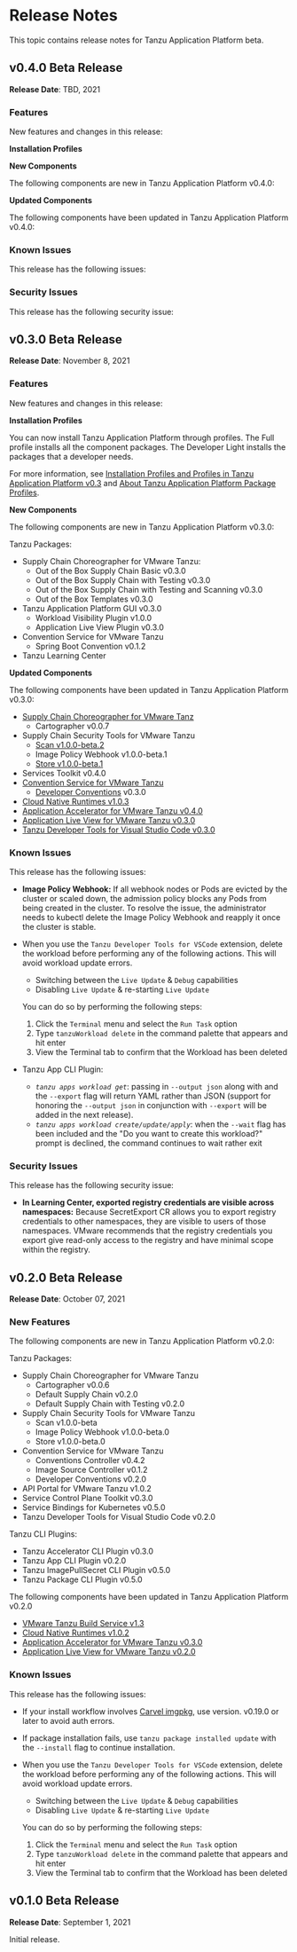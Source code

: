 # Release Notes

This topic contains release notes for Tanzu Application Platform beta.

## <a id='0-3-0'></a> v0.4.0 Beta Release

**Release Date**: TBD, 2021

### Features

New features and changes in this release:

**Installation Profiles**

**New Components**

The following components are new in Tanzu Application Platform v0.4.0:

**Updated Components**

The following components have been updated in Tanzu Application Platform v0.4.0:

### Known Issues

This release has the following issues:

### Security Issues

This release has the following security issue:


## <a id='0-3-0'></a> v0.3.0 Beta Release

**Release Date**: November 8, 2021

### Features

New features and changes in this release:

**Installation Profiles**

You can now install Tanzu Application Platform through profiles.
The Full profile installs all the component packages.
The Developer Light installs the packages that a developer needs.

For more information, see [Installation Profiles and Profiles in Tanzu Application Platform v0.3](overview.md#profiles-and-packages) and
[About Tanzu Application Platform Package Profiles](install.md#about-package-profiles).

**New Components**

The following components are new in Tanzu Application Platform v0.3.0:

Tanzu Packages:

- Supply Chain Choreographer for VMware Tanzu:
  - Out of the Box Supply Chain Basic v0.3.0
  - Out of the Box Supply Chain with Testing v0.3.0
  - Out of the Box Supply Chain with Testing and Scanning v0.3.0
  - Out of the Box Templates v0.3.0 
- Tanzu Application Platform GUI v0.3.0
  - Workload Visibility Plugin v1.0.0
  - Application Live View Plugin v0.3.0
- Convention Service for VMware Tanzu
  - Spring Boot Convention v0.1.2
- Tanzu Learning Center

**Updated Components**

The following components have been updated in Tanzu Application Platform v0.3.0:

- [Supply Chain Choreographer for VMware Tanz](scc/about.md)
  - Cartographer v0.0.7
- Supply Chain Security Tools for VMware Tanzu
  - [Scan v1.0.0-beta.2](scst-scan/overview.md)
  - Image Policy Webhook v1.0.0-beta.1
  - [Store v1.0.0-beta.1](scst-store/overview.md)
- Services Toolkit v0.4.0
- [Convention Service for VMware Tanzu](convention-service/about.md)
  - [Developer Conventions](developer-conventions/about.md) v0.3.0
- [Cloud Native Runtimes v1.0.3](https://docs.vmware.com/en/Cloud-Native-Runtimes-for-VMware-Tanzu/1.0/tanzu-cloud-native-runtimes-1-0/GUID-cnr-overview.html)
- [Application Accelerator for VMware Tanzu v0.4.0](https://docs.vmware.com/en/Application-Accelerator-for-VMware-Tanzu/0.4/acc-docs/GUID-index.html)
- [Application Live View for VMware Tanzu v0.3.0](https://docs.vmware.com/en/Application-Live-View-for-VMware-Tanzu/0.3/docs/GUID-index.html)
- [Tanzu Developer Tools for Visual Studio Code v0.3.0](https://docs-staging.vmware.com/en/VMware-Tanzu-Application-Platform/0.3/tap-0-3/GUID-vscode-extension-about.html)

### Known Issues

This release has the following issues:


- **Image Policy Webhook:** If all webhook nodes or Pods are evicted by the cluster or scaled down, the admission policy blocks any Pods from being created in the cluster. To resolve the issue, the administrator needs to kubectl delete the Image Policy Webhook and reapply it once the cluster is stable.
- When you use the `Tanzu Developer Tools for VSCode` extension, delete the workload before performing any of the following actions. This will avoid workload update errors.
    - Switching between the `Live Update` & `Debug` capabilities
    - Disabling `Live Update` & re-starting `Live Update`

    You can do so by performing the following steps:
    1. Click the `Terminal` menu and select the `Run Task` option
    2. Type `tanzuWorkload delete` in the command palette that appears and hit enter
    3. View the Terminal tab to confirm that the Workload has been deleted

- Tanzu App CLI Plugin:
  - *`tanzu apps workload get`*: passing in `--output json` along with and the `--export` flag will return YAML rather than JSON (support for honoring the `--output json` in conjunction with `--export` will be added in the next release).
  - *`tanzu apps workload create/update/apply`*: when the `--wait` flag has been included and the "Do you want to create this workload?" prompt is declined, the command continues to wait rather exit


### Security Issues

This release has the following security issue:

- **In Learning Center, exported registry credentials are visible across namespaces:**
Because SecretExport CR allows you to export registry credentials to other namespaces, they are
visible to users of those namespaces.
VMware recommends that the registry credentials you export give read-only access to the registry and
have minimal scope within the registry.

## <a id='0-2-0'></a> v0.2.0 Beta Release

**Release Date**: October 07, 2021

### New Features

The following components are new in Tanzu Application Platform v0.2.0:

Tanzu Packages:

- Supply Chain Choreographer for VMware Tanzu
  - Cartographer v0.0.6
  - Default Supply Chain v0.2.0
  - Default Supply Chain with Testing v0.2.0
- Supply Chain Security Tools for VMware Tanzu
  - Scan v1.0.0-beta
  - Image Policy Webhook v1.0.0-beta.0
  - Store v1.0.0-beta.0
- Convention Service for VMware Tanzu
  - Conventions Controller v0.4.2
  - Image Source Controller v0.1.2
  - Developer Conventions v0.2.0
- API Portal for VMware Tanzu v1.0.2
- Service Control Plane Toolkit v0.3.0
- Service Bindings for Kubernetes v0.5.0
- Tanzu Developer Tools for Visual Studio Code v0.2.0

Tanzu CLI Plugins:

- Tanzu Accelerator CLI Plugin v0.3.0
- Tanzu App CLI Plugin v0.2.0
- Tanzu ImagePullSecret CLI Plugin v0.5.0
- Tanzu Package CLI Plugin v0.5.0

The following components have been updated in Tanzu Application Platform v0.2.0

- [VMware Tanzu Build Service v1.3](https://docs.vmware.com/en/Tanzu-Build-Service/1.3/vmware-tanzu-build-service-v13/GUID-docs-build-service-index.html)
- [Cloud Native Runtimes v1.0.2](https://docs.vmware.com/en/Cloud-Native-Runtimes-for-VMware-Tanzu/1.0/tanzu-cloud-native-runtimes-1-0/GUID-cnr-overview.html)
- [Application Accelerator for VMware Tanzu v0.3.0](https://docs.vmware.com/en/Application-Accelerator-for-VMware-Tanzu/index.html)
- [Application Live View for VMware Tanzu v0.2.0](https://docs.vmware.com/en/Application-Live-View-for-VMware-Tanzu/0.2/docs/GUID-index.html)


### Known Issues

This release has the following issues:

- If your install workflow involves [Carvel imgpkg](https://github.com/vmware-tanzu/carvel-imgpkg), use version.
  v0.19.0 or later to avoid auth errors.
- If package installation fails, use `tanzu package installed update` with the `--install` flag to continue installation.
- When you use the `Tanzu Developer Tools for VSCode` extension,
delete the workload before performing any of the following actions. This will avoid workload update errors.
    - Switching between the `Live Update` & `Debug` capabilities
    - Disabling `Live Update` & re-starting `Live Update`

    You can do so by performing the following steps:
    1. Click the `Terminal` menu and select the `Run Task` option
    2. Type `tanzuWorkload delete` in the command palette that appears and hit enter
    3. View the Terminal tab to confirm that the Workload has been deleted

## <a id='0-1-0'></a> v0.1.0 Beta Release

**Release Date**: September 1, 2021

Initial release.
